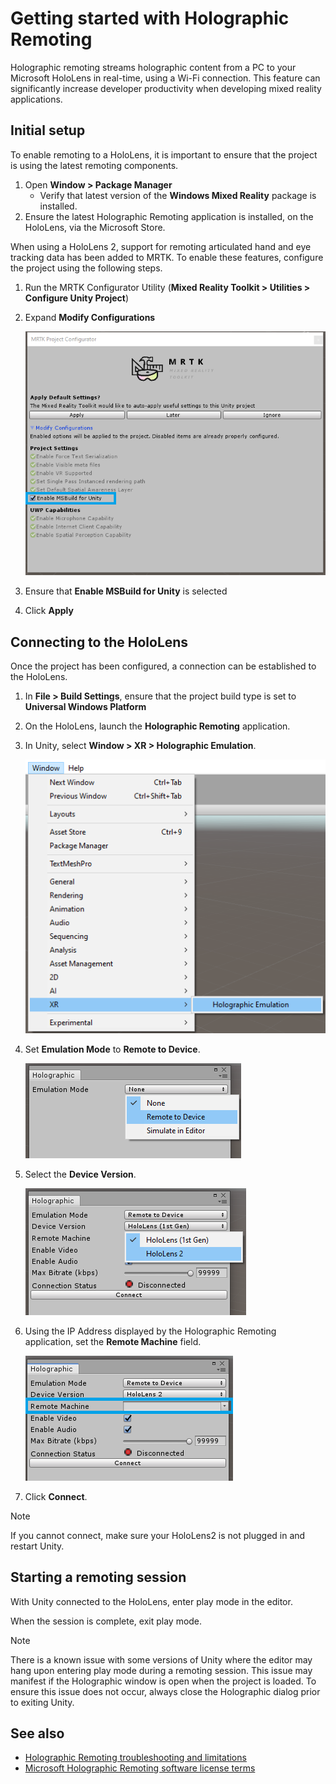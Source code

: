 # Getting started with Holographic Remoting

Holographic remoting streams holographic content from a PC to your Microsoft HoloLens in real-time, using a Wi-Fi connection. This feature can significantly increase developer productivity when developing mixed reality applications.

## Initial setup

To enable remoting to a HoloLens, it is important to ensure that the project is using the latest remoting components.

1. Open **Window > Package Manager**
    - Verify that latest version of the **Windows Mixed Reality** package is installed.
1. Ensure the latest Holographic Remoting application is installed, on the HoloLens, via the Microsoft Store.

When using a HoloLens 2, support for remoting articulated hand and eye tracking data has been added to MRTK. To enable these features,
configure the project using the following steps.

1. Run the MRTK Configurator Utility (**Mixed Reality Toolkit > Utilities > Configure Unity Project**)
1. Expand **Modify Configurations**

    ![MRTK Configurator](../Images/Tools/Remoting/EnableMSBuildForUnity.png)

1. Ensure that **Enable MSBuild for Unity** is selected
1. Click **Apply**

## Connecting to the HoloLens

Once the project has been configured, a connection can be established to the HoloLens.

1. In **File > Build Settings**, ensure that the project build type is set to **Universal Windows Platform**
1. On the HoloLens, launch the **Holographic Remoting** application.
1. In Unity, select **Window > XR > Holographic Emulation**.

    ![Start Holographic Emulation](../Images/Tools/Remoting/StartHolographicEmulation.png)

1. Set **Emulation Mode** to **Remote to Device**.

    ![Set Emulation Mode](../Images/Tools/Remoting/SelectEmulationMode.png)

1. Select the **Device Version**.

    ![Select Device Version](../Images/Tools/Remoting/SelectDeviceVersion.png)

1. Using the IP Address displayed by the Holographic Remoting application, set the **Remote Machine** field.

    ![Select Device Version](../Images/Tools/Remoting/EnterIPAddress.png)

1. Click **Connect**.
> [!Note]
> If you cannot connect, make sure your HoloLens2 is not plugged in and restart Unity.


## Starting a remoting session

With Unity connected to the HoloLens, enter play mode in the editor.

When the session is complete, exit play mode.

> [!Note]
> There is a known issue with some versions of Unity where the editor may hang upon entering play mode during a remoting session. This issue may manifest if the Holographic window is open when the project is loaded. To ensure this issue does not occur, always close the Holographic dialog prior to exiting Unity.

## See also

- [Holographic Remoting troubleshooting and limitations](https://docs.microsoft.com/windows/mixed-reality/holographic-remoting-troubleshooting)
- [Microsoft Holographic Remoting software license terms](https://docs.microsoft.com/legal/mixed-reality/microsoft-holographic-remoting-software-license-terms)